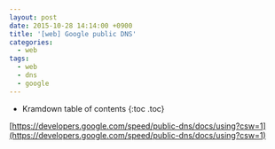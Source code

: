 ```yaml
---
layout: post
date: 2015-10-28 14:14:00 +0900
title: '[web] Google public DNS'
categories:
  - web
tags:
  - web
  - dns
  - google
---
```


* Kramdown table of contents
{:toc .toc}

[https://developers.google.com/speed/public-dns/docs/using?csw=1](https://developers.google.com/speed/public-dns/docs/using?csw=1)
